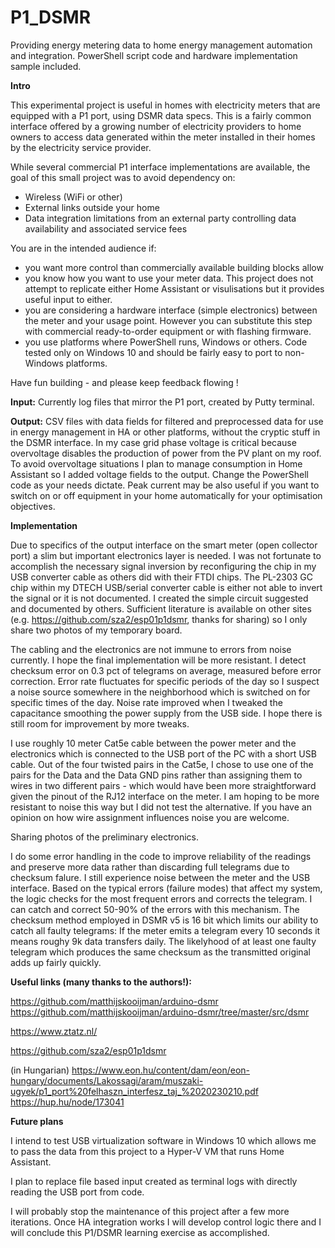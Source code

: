 # P1_DSMR

Providing energy metering data to home energy management automation and integration.
PowerShell script code and hardware implementation sample included. 


**Intro**

This experimental project is useful in homes with electricity meters that are equipped with a P1 port, using DSMR data specs. This is a fairly common interface offered by a growing number of electricity providers to home owners to access data generated within the meter installed in their homes by the electricity service provider.

While several commercial P1 interface implementations are available, the goal of this small project was to avoid dependency on:
* Wireless (WiFi or other)
* External links outside your home
* Data integration limitations from an external party controlling data availability and associated service fees 

You are in the intended audience if:
* you want more control than commercially available building blocks allow
* you know how you want to use your meter data. This project does not attempt to replicate either Home Assistant or visulisations but it provides useful input to either. 
* you are considering a hardware interface (simple electronics) between the meter and your usage point. However you can substitute this step with commercial ready-to-order equipment or with flashing firmware.
* you use platforms where PowerShell runs, Windows or others. Code tested only on Windows 10 and should be fairly easy to port to non-Windows platforms.

Have fun building - and please keep feedback flowing !


**Input:**
Currently log files that mirror the P1 port, created by Putty terminal. 

**Output:**
CSV files with data fields for filtered and preprocessed data for use in energy management in HA or other platforms, without the cryptic stuff in the DSMR interface. In my case grid phase voltage is critical because overvoltage disables the production of power from the PV plant on my roof. To avoid overvoltage situations I plan to manage consumption in Home Assistant so I added voltage fields to the output. Change the PowerShell code as your needs dictate. Peak current may be also useful if you want to switch on or off equipment in your home automatically for your optimisation objectives.


**Implementation**

Due to specifics of the output interface on the smart meter (open collector port) a slim but important electronics layer is needed.
I was not fortunate to accomplish the necessary signal inversion by reconfiguring the chip in my USB converter cable as others did with their FTDI chips. The PL-2303 GC chip within my DTECH USB/serial converter cable is either not able to invert the signal or it is not documented. I created the simple circuit suggested and documented by others. Sufficient literature is available on other sites (e.g. https://github.com/sza2/esp01p1dsmr, thanks for sharing) so I only share two photos of my temporary board.

The cabling and the electronics are not immune to errors from noise currently. I hope the final implementation will be more resistant. I detect checksum error on 0.3 pct of telegrams on average, measured before error correction. Error rate fluctuates for specific periods of the day so I suspect a noise source somewhere in the neighborhood which is switched on for specific times of the day. Noise rate improved when I tweaked the capacitance smoothing the power supply from the USB side. I hope there is still room for improvement by more tweaks. 

I use roughly 10 meter Cat5e cable between the power meter and the electronics which is connected to the USB port of the PC with a short USB cable. Out of the four twisted pairs in the Cat5e, I chose to use one of the pairs for the Data and the Data GND pins rather than assigning them to wires in two different pairs - which would have been more straightforward given the pinout of the RJ12 interface on the meter. I am hoping to be more resistant to noise this way but I did not test the alternative. If you have an opinion on how wire assignment influences noise you are welcome.

Sharing photos of the preliminary electronics.

I do some error handling in the code to improve reliability of the readings and preserve more data rather than discarding full telegrams due to checksum falure. I still experience noise between the meter and the USB interface. Based on the typical errors (failure modes) that affect my system, the logic checks for the most frequent errors and corrects the telegram. I can catch and correct 50-90% of the errors with this mechanism. The checksum method employed in DSMR v5 is 16 bit which limits our ability to catch all faulty telegrams: If the meter emits a telegram every 10 seconds it means roughy 9k data transfers daily. The likelyhood of at least one faulty telegram which produces the same checksum as the transmitted original adds up fairly quickly.



**Useful links (many thanks to the authors!):** 

https://github.com/matthijskooijman/arduino-dsmr
https://github.com/matthijskooijman/arduino-dsmr/tree/master/src/dsmr

https://www.ztatz.nl/

https://github.com/sza2/esp01p1dsmr

(in Hungarian) 
https://www.eon.hu/content/dam/eon/eon-hungary/documents/Lakossagi/aram/muszaki-ugyek/p1_port%20felhaszn_interfesz_taj_%2020230210.pdf
https://hup.hu/node/173041


**Future plans**

I intend to test USB virtualization software in Windows 10 which allows me to pass the data from this project to a Hyper-V VM that runs Home Assistant.

I plan to replace file based input created as terminal logs with directly reading the USB port from code.

I will probably stop the maintenance of this project after a few more iterations. Once HA integration works I will develop control logic there and I will conclude this P1/DSMR learning exercise as accomplished.
